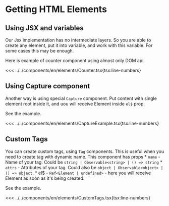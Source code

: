 # Getting HTML Elements

<script setup>
import Demo from '../../components/tools/Demo.vue'
import { Counter } from '../../components/en/elements/Counter.tsx'
import { CaptureExample } from '../../components/en/elements/CaptureExample.tsx'
import { CustomTags } from '../../components/en/elements/CustomTags.tsx'

</script>

## Using JSX and variables

Our Jsx implementation has no intermediate layers. So you are able to create any element, put it into variable, and work with this variable.
For some cases this may be enough.

Here is example of counter component using almost only DOM api.

<<< ../../components/en/elements/Counter.tsx{tsx:line-numbers}

<Demo :is="Counter" />

## Using Capture component

Another way is using special `Capture` component. Put content with single element root inside it, and uou will receive Element inside `el$` prop.

See the example.

<<< ../../components/en/elements/CaptureExample.tsx{tsx:line-numbers}

<Demo :is="CaptureExample" />

## Custom Tags

You can create custom tags, using `Tag` components. This is useful when you need to create tag with dynamic name.
This component has props
    * `name` - Name of your tag. Could be `string | Observable<string> | () => string` 
    * `attrs` - Attributes of your tag. Could also be `object | Observable<object> | () => object`.
    * el$ - `Ref<Element | undefined>` - here you will receive Element as soon as it's being created.

See the example.

<<< ../../components/en/elements/CustomTags.tsx{tsx:line-numbers}
<Demo align-start :is="CustomTags" />

